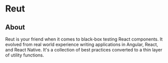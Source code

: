 # Reut

## About

Reut is your friend when it comes to black-box testing React components. It
evolved from real world experience writing applications in Angular, React, and
React Native. It's a collection of best practices converted to a thin layer of
utility functions.

